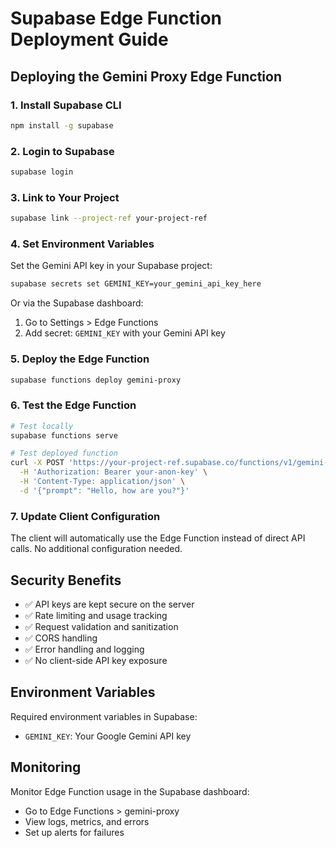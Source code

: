 # Supabase Edge Function Deployment Guide

## Deploying the Gemini Proxy Edge Function

### 1. Install Supabase CLI

```bash
npm install -g supabase
```

### 2. Login to Supabase

```bash
supabase login
```

### 3. Link to Your Project

```bash
supabase link --project-ref your-project-ref
```

### 4. Set Environment Variables

Set the Gemini API key in your Supabase project:

```bash
supabase secrets set GEMINI_KEY=your_gemini_api_key_here
```

Or via the Supabase dashboard:
1. Go to Settings > Edge Functions
2. Add secret: `GEMINI_KEY` with your Gemini API key

### 5. Deploy the Edge Function

```bash
supabase functions deploy gemini-proxy
```

### 6. Test the Edge Function

```bash
# Test locally
supabase functions serve

# Test deployed function
curl -X POST 'https://your-project-ref.supabase.co/functions/v1/gemini-proxy' \
  -H 'Authorization: Bearer your-anon-key' \
  -H 'Content-Type: application/json' \
  -d '{"prompt": "Hello, how are you?"}'
```

### 7. Update Client Configuration

The client will automatically use the Edge Function instead of direct API calls. No additional configuration needed.

## Security Benefits

- ✅ API keys are kept secure on the server
- ✅ Rate limiting and usage tracking
- ✅ Request validation and sanitization
- ✅ CORS handling
- ✅ Error handling and logging
- ✅ No client-side API key exposure

## Environment Variables

Required environment variables in Supabase:
- `GEMINI_KEY`: Your Google Gemini API key

## Monitoring

Monitor Edge Function usage in the Supabase dashboard:
- Go to Edge Functions > gemini-proxy
- View logs, metrics, and errors
- Set up alerts for failures
